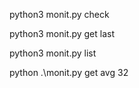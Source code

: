 python3 monit.py check

python3 monit.py get last 

python3 monit.py list

python .\monit.py get avg 32